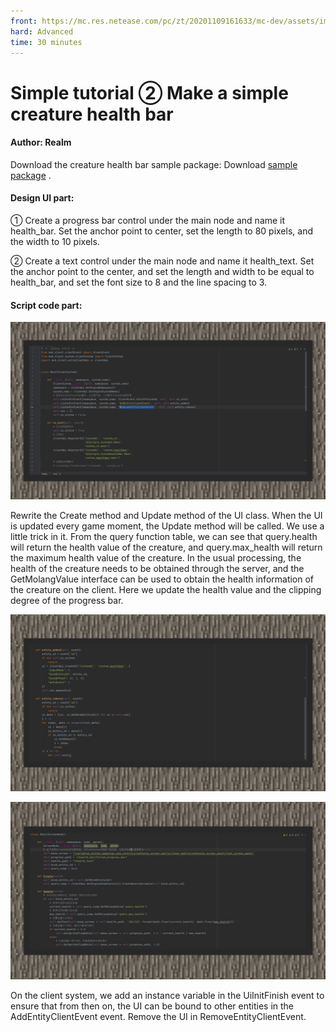 ```yaml
--- 
front: https://mc.res.netease.com/pc/zt/20201109161633/mc-dev/assets/img/6_1.67d4a73b.jpg 
hard: Advanced 
time: 30 minutes 
--- 
```

# Simple tutorial ② Make a simple creature health bar 

#### Author: Realm 

Download the creature health bar sample package: Download [sample package](https://g79.gdl.netease.com/guidedemo-case16.zip) . 

#### Design UI part: 

① Create a progress bar control under the main node and name it health_bar. Set the anchor point to center, set the length to 80 pixels, and the width to 10 pixels. 

② Create a text control under the main node and name it health_text. Set the anchor point to the center, and set the length and width to be equal to health_bar, and set the font size to 8 and the line spacing to 3. 

#### Script code part: 

![](./images/6_1.jpg) 

Rewrite the Create method and Update method of the UI class. When the UI is updated every game moment, the Update method will be called. We use a little trick in it. From the query function table, we can see that query.health will return the health value of the creature, and query.max_health will return the maximum health value of the creature. In the usual processing, the health of the creature needs to be obtained through the server, and the GetMolangValue interface can be used to obtain the health information of the creature on the client. Here we update the health value and the clipping degree of the progress bar. 

![](./images/6_2.jpg) 

![](./images/6_3.jpg) 

On the client system, we add an instance variable in the UiInitFinish event to ensure that from then on, the UI can be bound to other entities in the AddEntityClientEvent event. Remove the UI in RemoveEntityClientEvent.